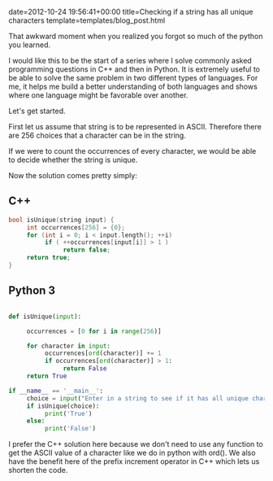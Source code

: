 date=2012-10-24 19:56:41+00:00
title=Checking if a string has all unique characters
template=templates/blog_post.html

That awkward moment when you realized you forgot so much of the python you learned.

I would like this to be the start of a series where I solve commonly asked programming questions in C++ and then in Python. It is extremely useful to be able to solve the same problem in two different types of languages. For me, it helps me build a better understanding of both languages and shows where one language might be favorable over another.

Let's get started.
<!--more-->
First let us assume that string is to be represented in ASCII. Therefore there are 256 choices that a character can be in the string.

If we were to count the occurrences of every character, we would be able to decide whether the string is unique.

Now the solution comes pretty simply:


## C++


```cpp
bool isUnique(string input) {
     int occurrences[256] = {0};
     for (int i = 0; i < input.length(); ++i)
          if ( ++occurrences[input[i]] > 1 )
               return false;
     return true;
}
```


## Python 3


```python

def isUnique(input):

     occurrences = [0 for i in range(256)]

     for character in input:
          occurrences[ord(character)] += 1
          if occurrences[ord(character)] > 1:
               return False
     return True

if __name__ == '__main__':
     choice = input("Enter in a string to see if it has all unique characters: ")
     if isUnique(choice):
          print('True')
     else:
          print('False')

```


I prefer the C++ solution here because we don't need to use any function to get the ASCII value of a character like we do in python with ord(). We also have the benefit here of the prefix increment operator in C++ which lets us shorten the code.
